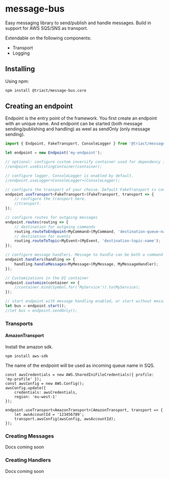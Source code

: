# message-bus
Easy messaging library to send/publish and handle messages. Build in support for AWS SQS/SNS as transport.

Extendable on the following components:
- Transport 
- Logging

## Installing
Using npm:
```bash
npm install @triact/message-bus.core
```

## Creating an endpoint
Endpoint is the entry point of the framework. You first create an endpoint with an unique name. 
And endpoint can be started (both message sending/publishing and handling) as weel as sendOnly (only message sending).
```TypeScript
import { Endpoint, FakeTransport, ConsoleLogger } from '@triact/message-bus.core';

let endpoint = new Endpoint('my-endpoint');

// optional: configure custom inversify container used for dependency injection registry
//endpoint.useExistingContainer(container);

// configure logger. ConsoleLogger is enabled by default.
//endpoint.useLogger<ConsoleLogger>(ConsoleLogger);

// configure the transport of your choise. Default FakeTransport is configured for testing purposes.
endpoint.useTransport<FakeTransport>(FakeTransport, transport => {
    // configure the transport here.
    //transport.
}); 

// configure routes for outgoing messages
endpoint.routes(routing => {
    // destination for outgoing commands
    routing.routeToEndpoint<MyCommand>(MyCommand, 'destination-queue-name');
    // destination for events 
    routing.routeToTopic<MyEvent>(MyEvent, 'destination-topic-name');
});

// configure message handlers. Message to handle can be both a command of event.
endpoint.handlers(handling => {
    handling.handleMessages<MyMessage>(MyMessage, MyMessageHandler);
});

// Customizations in the DI container
endpoint.customize(container => {
    //container.bind(Symbol.for('MyService')).to(MyService);
});

// start endpoint with message handling enabled, or start without message handling
let bus = endpoint.start();
//let bus = endpoint.sendOnly();
```

### Transports
#### AmazonTransport
Install the amazon sdk.
```
npm install aws-sdk
```

The name of the endpoint will be used as incoming queue name in SQS.
```
const awsCredentials = new AWS.SharedIniFileCredentials({ profile: 'my-profile' });
const awsConfig = new AWS.Config();
awsConfig.update({
    credentials: awsCredentials,
    region: 'eu-west-1'
});

endpoint.useTransport<AmazonTransport>(AmazonTransport, transport => {
    let awsAccountId = '123456789';
    transport.awsConfig(awsConfig, awsAccountId);
});
```

### Creating Messages
Docs coming soon

### Creating Handlers
Docs coming soon
